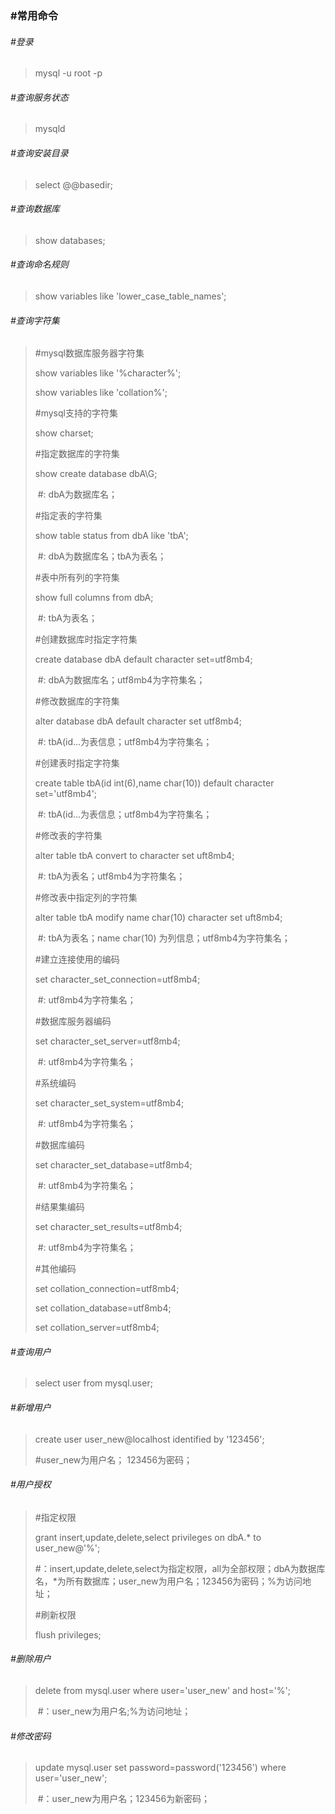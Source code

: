 ### #常用命令

###### #登录

> mysql -u root -p

###### #查询服务状态

> mysqld

###### #查询安装目录

> select @@basedir;

###### #查询数据库

> show databases;

###### #查询命名规则

> show variables like 'lower_case_table_names';

###### #查询字符集

> #mysql数据库服务器字符集
>
> show variables like '%character%';
>
> show variables like 'collation%';
>
> #mysql支持的字符集
>
> show charset;
>
> #指定数据库的字符集
>
> show create database dbA\G;
>
> ​	#: dbA为数据库名；
>
> #指定表的字符集
>
> show table status from dbA like 'tbA';
>
> ​	#: dbA为数据库名；tbA为表名；
>
> #表中所有列的字符集
>
> show full columns from dbA;
>
> ​	#: tbA为表名；
>
> #创建数据库时指定字符集
>
> create database dbA default character set=utf8mb4;
>
> ​	#: dbA为数据库名；utf8mb4为字符集名；
>
> #修改数据库的字符集
>
> alter database dbA default character set utf8mb4;
>
> ​	#: tbA(id...为表信息；utf8mb4为字符集名；
>
> #创建表时指定字符集
>
> create table tbA(id int(6),name char(10)) default character set='utf8mb4';
>
> ​	#: tbA(id...为表信息；utf8mb4为字符集名；
>
> #修改表的字符集
>
> alter table tbA convert to character set uft8mb4;
>
> ​	#: tbA为表名；utf8mb4为字符集名；
>
> #修改表中指定列的字符集
>
> alter table tbA modify name char(10) character set uft8mb4;
>
> ​	#: tbA为表名；name char(10) 为列信息；utf8mb4为字符集名；
>
> #建立连接使用的编码
>
> set character_set_connection=utf8mb4;
>
> ​		#: utf8mb4为字符集名；
>
> #数据库服务器编码
>
> set character_set_server=utf8mb4;
>
> ​		#: utf8mb4为字符集名；
>
> #系统编码
>
> set character_set_system=utf8mb4;
>
> ​		#: utf8mb4为字符集名；
>
> #数据库编码
>
> set character_set_database=utf8mb4;
>
> ​		#: utf8mb4为字符集名；
>
> #结果集编码
>
> set character_set_results=utf8mb4;
>
> ​		#: utf8mb4为字符集名；
>
> #其他编码
>
> set collation_connection=utf8mb4;
>
> set collation_database=utf8mb4;
>
> set collation_server=utf8mb4;



###### #查询用户

> select user from mysql.user;

###### #新增用户

> create user user_new@localhost identified by '123456';
>
> #user_new为用户名； 123456为密码；

###### #用户授权

> #指定权限
>
> grant insert,update,delete,select privileges on dbA.\* to user_new@'%';
>
> ​	#：insert,update,delete,select为指定权限，all为全部权限；dbA为数据库名，*为所有数据库；user_new为用户名；123456为密码；%为访问地址；
>
> #刷新权限
>
> flush privileges;

###### #删除用户

> delete from mysql.user where user='user_new' and host='%';
>
> ​	#：user_new为用户名;%为访问地址；

###### #修改密码

> update mysql.user set password=password('123456') where user='user_new';
>
> ​	#：user_new为用户名；123456为新密码；
